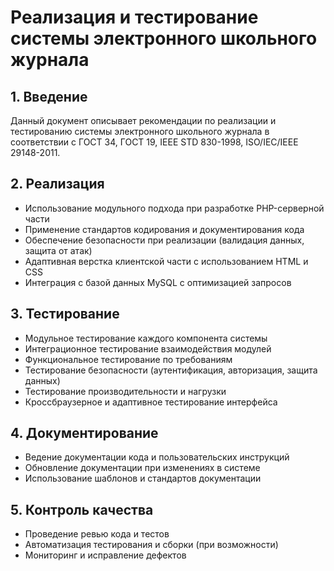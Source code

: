 # Реализация и тестирование системы электронного школьного журнала

## 1. Введение

Данный документ описывает рекомендации по реализации и тестированию системы электронного школьного журнала в соответствии с ГОСТ 34, ГОСТ 19, IEEE STD 830-1998, ISO/IEC/IEEE 29148-2011.

## 2. Реализация

- Использование модульного подхода при разработке PHP-серверной части
- Применение стандартов кодирования и документирования кода
- Обеспечение безопасности при реализации (валидация данных, защита от атак)
- Адаптивная верстка клиентской части с использованием HTML и CSS
- Интеграция с базой данных MySQL с оптимизацией запросов

## 3. Тестирование

- Модульное тестирование каждого компонента системы
- Интеграционное тестирование взаимодействия модулей
- Функциональное тестирование по требованиям
- Тестирование безопасности (аутентификация, авторизация, защита данных)
- Тестирование производительности и нагрузки
- Кроссбраузерное и адаптивное тестирование интерфейса

## 4. Документирование

- Ведение документации кода и пользовательских инструкций
- Обновление документации при изменениях в системе
- Использование шаблонов и стандартов документации

## 5. Контроль качества

- Проведение ревью кода и тестов
- Автоматизация тестирования и сборки (при возможности)
- Мониторинг и исправление дефектов